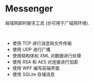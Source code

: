 # Messenger
<p>局域网即时聊天工具 (亦可用于广域网环境).</p><br />
<ul>
<li>使用 TCP 进行消息和文件传输</li>
<li>使用 UDP 进行广播</li>
<li>使用结构体和 XML 对数据进行处理</li>
<li>使用 RSA 和 AES 对连接进行加密</li>
<li>使用 WPF 编写前端界面</li>
<li>使用 SQLite 存储消息</li>
</ul>
